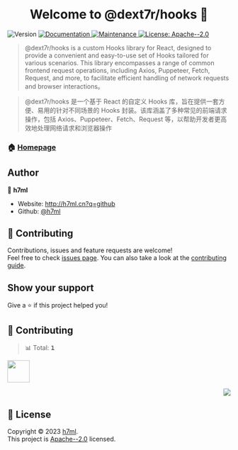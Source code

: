 <a name="readme-top"></a>

<h1 align="center">Welcome to @dext7r/hooks 👋</h1>
<p>
  <img alt="Version" src="https://img.shields.io/badge/version-0.0.1-blue.svg?cacheSeconds=2592000" />
  <a href="https://github.com/h7ml/hooks#readme" target="_blank">
    <img alt="Documentation" src="https://img.shields.io/badge/documentation-yes-brightgreen.svg" />
  </a>
  <a href="https://github.com/h7ml/hooks/graphs/commit-activity" target="_blank">
    <img alt="Maintenance" src="https://img.shields.io/badge/Maintained%3F-yes-green.svg" />
  </a>
  <a href="https://github.com/h7ml/hooks/blob/master/LICENSE" target="_blank">
    <img alt="License: Apache--2.0" src="https://img.shields.io/github/license/h7ml/@dext7r/hooks" />
  </a>
</p>

> @dext7r/hooks is a custom Hooks library for React, designed to provide a convenient and easy-to-use set of Hooks tailored for various scenarios. This library encompasses a range of common frontend request operations, including Axios, Puppeteer, Fetch, Request, and more, to facilitate efficient handling of network requests and browser interactions。

> @dext7r/hooks 是一个基于 React 的自定义 Hooks 库，旨在提供一套方便、易用的针对不同场景的 Hooks 封装。该库涵盖了多种常见的前端请求操作，包括 Axios、Puppeteer、Fetch、Request 等，以帮助开发者更高效地处理网络请求和浏览器操作

### 🏠 [Homepage](https://github.com/h7ml/hooks)

## Author

👤 **h7ml**

- Website: http://h7ml.cn?q=github
- Github: [@h7ml](https://github.com/h7ml)

## 🤝 Contributing

Contributions, issues and feature requests are welcome!<br />Feel free to check [issues page](https://github.com/h7ml/hooks/issues/new). You can also take a look at the [contributing guide](https://github.com/h7ml/hooks/blob/master/CONTRIBUTING.md).

## Show your support

Give a ⭐️ if this project helped you!

## 🤝 Contributing

<!-- CONTRIBUTION GROUP -->

> 📊 Total: <kbd>**1**</kbd>

<a href="https://github.com/h7ml" title="h7ml">
  <img src="https://avatars.githubusercontent.com/u/55233292?v=4" width="50" />
</a>

<!-- CONTRIBUTION END -->

<div align="right">

[![][back-to-top]](#readme-top)

## </div>

<!-- LINK GROUP -->

[profile-url]: https://github.com/arvinxx

<!-- SHIELD LINK GROUP -->

[back-to-top]: https://img.shields.io/badge/-BACK_TO_TOP-151515?style=flat-square

<!-- contributors -->

[contributors-shield]: https://img.shields.io/github/contributors/h7ml/hooks.svg?style=flat
[contributors-url]: https://github.com/h7ml/hooks/graphs/contributors

<!-- forks -->

[forks-shield]: https://img.shields.io/github/forks/h7ml/hooks.svg?style=flat
[forks-url]: https://github.com/h7ml/hooks/network/members

<!-- stargazers -->

[stargazers-shield]: https://img.shields.io/github/stars/h7ml/hooks.svg?style=flat
[stargazers-url]: https://github.com/h7ml/hooks/stargazers

<!-- issues -->

[issues-shield]: https://img.shields.io/github/issues/h7ml/hooks.svg?style=flat
[issues-url]: https://github.com/h7ml/hooks/issues/new/choose

## 📝 License

Copyright © 2023 [h7ml](https://github.com/h7ml).<br />
This project is [Apache--2.0](https://github.com/h7ml/hooks/blob/master/LICENSE) licensed.
